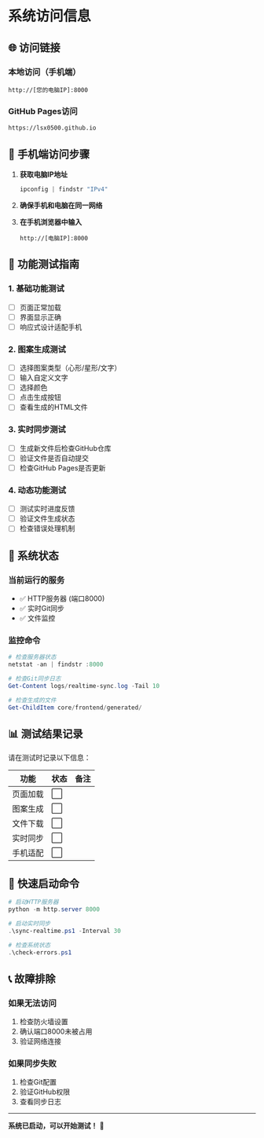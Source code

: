 # 系统访问信息

## 🌐 访问链接

### 本地访问（手机端）
```
http://[您的电脑IP]:8000
```

### GitHub Pages访问
```
https://lsx0500.github.io
```

## 📱 手机端访问步骤

1. **获取电脑IP地址**
   ```powershell
   ipconfig | findstr "IPv4"
   ```

2. **确保手机和电脑在同一网络**

3. **在手机浏览器中输入**
   ```
   http://[电脑IP]:8000
   ```

## 🧪 功能测试指南

### 1. 基础功能测试
- [ ] 页面正常加载
- [ ] 界面显示正确
- [ ] 响应式设计适配手机

### 2. 图案生成测试
- [ ] 选择图案类型（心形/星形/文字）
- [ ] 输入自定义文字
- [ ] 选择颜色
- [ ] 点击生成按钮
- [ ] 查看生成的HTML文件

### 3. 实时同步测试
- [ ] 生成新文件后检查GitHub仓库
- [ ] 验证文件是否自动提交
- [ ] 检查GitHub Pages是否更新

### 4. 动态功能测试
- [ ] 测试实时进度反馈
- [ ] 验证文件生成状态
- [ ] 检查错误处理机制

## 🔧 系统状态

### 当前运行的服务
- ✅ HTTP服务器 (端口8000)
- ✅ 实时Git同步
- ✅ 文件监控

### 监控命令
```powershell
# 检查服务器状态
netstat -an | findstr :8000

# 检查Git同步日志
Get-Content logs/realtime-sync.log -Tail 10

# 检查生成的文件
Get-ChildItem core/frontend/generated/
```

## 📊 测试结果记录

请在测试时记录以下信息：

| 功能 | 状态 | 备注 |
|------|------|------|
| 页面加载 | ⬜ | |
| 图案生成 | ⬜ | |
| 文件下载 | ⬜ | |
| 实时同步 | ⬜ | |
| 手机适配 | ⬜ | |

## 🚀 快速启动命令

```powershell
# 启动HTTP服务器
python -m http.server 8000

# 启动实时同步
.\sync-realtime.ps1 -Interval 30

# 检查系统状态
.\check-errors.ps1
```

## 📞 故障排除

### 如果无法访问
1. 检查防火墙设置
2. 确认端口8000未被占用
3. 验证网络连接

### 如果同步失败
1. 检查Git配置
2. 验证GitHub权限
3. 查看同步日志

---

**系统已启动，可以开始测试！** 🎉 